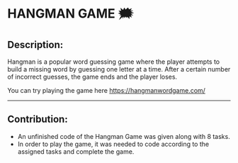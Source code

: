 # HANGMAN GAME 🗯
## Description:

Hangman is a popular word guessing game where the player attempts to build a missing word by guessing one letter at a time. After a certain number of incorrect guesses, the game ends and the player loses.

You can try playing the game here https://hangmanwordgame.com/

--- 
## Contribution:
* An unfinished code of the Hangman Game was given along with 8 tasks.
* In order to play the game, it was needed to code according to the assigned tasks and complete the game.
